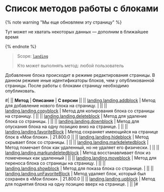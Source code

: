# Список методов работы с блоками

{% note warning "Мы еще обновляем эту страницу" %}

Тут может не хватать некоторых данных — дополним в ближайшее время

{% endnote %}

> Scope: [`landing`](../../../scopes/permissions.md)
>
> Кто может выполнять метод: любой пользователь

Добавление блока происходит в режиме редактирования страницы. В данном режиме иные идентификаторы блоков, чем у опубликованной страницы. После работы с блоками страницу необходимо опубликовать.

#|
|| **Метод** | **Описание** | **С версии** ||
|| [landing.landing.addblock](./landing-landing-add-block.md) | Метод для добавление нового блока на страницу. | ||
|| [landing.landing.copyblock](./landing-landing-copy-block.md) | Метод для копирования блока со страницы на страницу. | ||
|| [landing.landing.deleteblock](./landing-landing-delete-block.md) | Метод для удаление блока со страницы. | ||
|| [landing.landing.downblock](./landing-landing-down-block.md) | Метод для опускания блока на одну позицию вниз на странице. | ||
|| [landing.landing.favoriteBlock](./landing-landing-favorite-block.md) | Метод сохраняет имеющийся на странице блок в «Мои блоки». | 21.800.0 ||
|| [landing.landing.hideblock](./landing-landing-hide-block.md) | Метод скрывает блок со страницы. | ||
|| [landing.landing.markdeletedblock](./landing-landing-mark-deleted-block.md) | Метод помечает блок как удаленный, но не удаляет его физически. | ||
|| [landing.landing.markundeletedblock](./landing-landing-mark-undeleted-block.md) | Метод восстанавливает блок из помеченных как удаленный | ||
|| [landing.landing.moveblock](./landing-landing-move-block.md) | Метод для переноса блока со страницы на страницу. | ||
|| [landing.landing.showblock](./landing-landing-show-block.md) | Метод для показа блока со странице. | ||
|| [landing.landing.unFavoriteBlock](./landing-landing-unfavorite-block.md) | Метод удаляет блок, который был сохранен в «Мои блоки». | 21.800.0 ||
|| [landing.landing.upblock](./landing-landing-up-block.md) | Метод для поднятия блока на одну позицию вверх на странице. | ||
|#